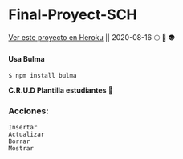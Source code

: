 # Final-Proyect-SCH

[Ver este proyecto en Heroku](https://fina1proyect.herokuapp.com/ "Heroku Link")  ||  2020-08-16 :full_moon: :crystal_ball: :alien:

#### Usa Bulma
`$ npm install bulma`

**C.R.U.D Plantilla estudiantes**  :notebook:

### Acciones: 
	Insertar 
	Actualizar
	Borrar
	Mostrar
